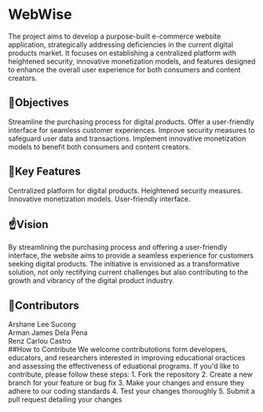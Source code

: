<h1>WebWise</h1>

The project aims to develop a purpose-built e-commerce website application, strategically addressing deficiencies in the current digital products market. It focuses on establishing a centralized platform with heightened security, innovative monetization models, and features designed to enhance the overall user experience for both consumers and content creators.

<h2>📌Objectives</h2>
Streamline the purchasing process for digital products.
Offer a user-friendly interface for seamless customer experiences.
Improve security measures to safeguard user data and transactions.
Implement innovative monetization models to benefit both consumers and content creators.

<h2>🔑Key Features</h2>
Centralized platform for digital products.
Heightened security measures.
Innovative monetization models.
User-friendly interface.

<h2>☝️Vision</h3>
By streamlining the purchasing process and offering a user-friendly interface, the website aims to provide a seamless experience for customers seeking digital products. The initiative is envisioned as a transformative solution, not only rectifying current challenges but also contributing to the growth and vibrancy of the digital product industry.

<h2>👻Contributors</h4>
Arshane Lee Sucong<br>
Arman James Dela Pena<br>
Renz Carlou Castro
<br>
##How to Contribute
We welcome contributotions form developers, educators, and researchers interested in improving educational oractices
and assessing the effectiveness of eduational programs. If you'd like to contribute, please follow these steps:
1. Fork the repository
2. Create a new branch for your feature or bug fix
3. Make your changes and ensure they adhere to our coding standards
4. Test your changes thoroughly
5. Submit a pull request detailing your changes
